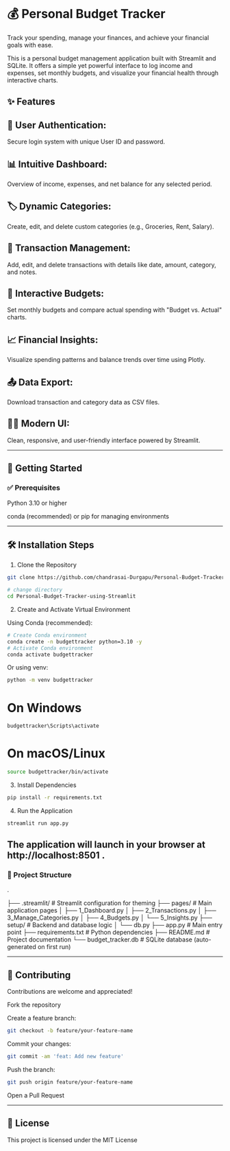 # 💰 Personal Budget Tracker


Track your spending, manage your finances, and achieve your financial goals with ease.

This is a personal budget management application built with Streamlit and SQLite. It offers a simple yet powerful interface to log income and expenses, set monthly budgets, and visualize your financial health through interactive charts.

## ✨ Features

## 🔐 User Authentication:
 Secure login system with unique User ID and password.

## 📊 Intuitive Dashboard:
 Overview of income, expenses, and net balance for any selected period.

## 🏷️ Dynamic Categories:
 Create, edit, and delete custom categories (e.g., Groceries, Rent, Salary).

## 💼 Transaction Management:
 Add, edit, and delete transactions with details like date, amount, category, and notes.

## 📆 Interactive Budgets: 
Set monthly budgets and compare actual spending with "Budget vs. Actual" charts.

## 📈 Financial Insights: 
Visualize spending patterns and balance trends over time using Plotly.

## 📤 Data Export: 
Download transaction and category data as CSV files.

## 🧑‍💻 Modern UI: 
Clean, responsive, and user-friendly interface powered by Streamlit.

---

## 🚀 Getting Started
### ✅ Prerequisites

Python 3.10 or higher

conda (recommended) or pip for managing environments

---

## 🛠️ Installation Steps
1. Clone the Repository

```bash
git clone https://github.com/chandrasai-Durgapu/Personal-Budget-Tracker-using-Streamlit.git

```

```bash
# change directory
cd Personal-Budget-Tracker-using-Streamlit
```

2. Create and Activate Virtual Environment

Using Conda (recommended):
```bash
# Create Conda environment
conda create -n budgettracker python=3.10 -y
# Activate Conda environment
conda activate budgettracker
```

Or using venv:

```bash
python -m venv budgettracker
```

# On Windows
```bash
budgettracker\Scripts\activate
```

# On macOS/Linux
```bash
source budgettracker/bin/activate
```

3. Install Dependencies
```bash
pip install -r requirements.txt
```

4. Run the Application
```bash
streamlit run app.py
```


The application will launch in your browser at http://localhost:8501
.
---

### 📂 Project Structure
.

├── .streamlit/             # Streamlit configuration for theming
├── pages/                  # Main application pages
│   ├── 1_Dashboard.py
│   ├── 2_Transactions.py
│   ├── 3_Manage_Categories.py
│   ├── 4_Budgets.py
│   └── 5_Insights.py
├── setup/                  # Backend and database logic
│   └── db.py
├── app.py                  # Main entry point
├── requirements.txt        # Python dependencies
├── README.md               # Project documentation
└── budget_tracker.db       # SQLite database (auto-generated on first run)

---

## 🤝 Contributing

Contributions are welcome and appreciated!

Fork the repository

Create a feature branch:
```bash
git checkout -b feature/your-feature-name
```


Commit your changes:
```bash
git commit -am 'feat: Add new feature'
```

Push the branch:
```bash
git push origin feature/your-feature-name
```

Open a Pull Request

---

## 📄 License

This project is licensed under the MIT License
